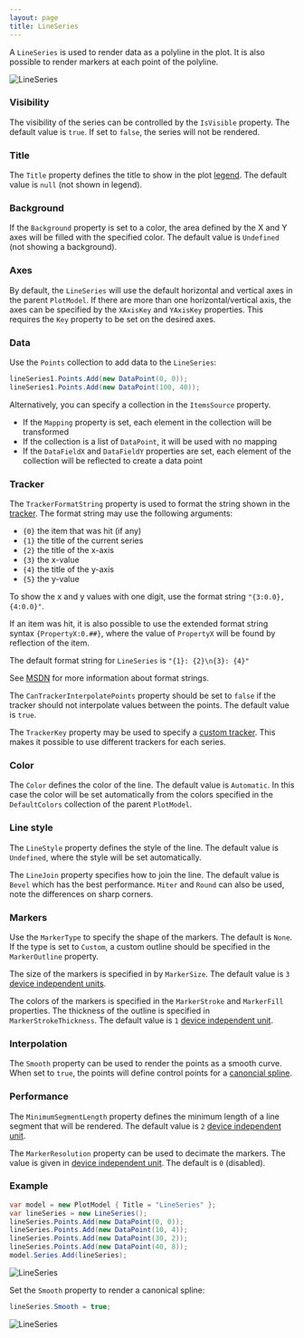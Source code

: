 ```yaml
---
layout: page
title: LineSeries
---
```


A `LineSeries` is used to render data as a polyline in the plot. It is also possible to render markers at each point of the polyline.

![LineSeries](/public/images/series/LineSeries.png)

### Visibility

The visibility of the series can be controlled by the `IsVisible` property. The default value is `true`. If set to `false`, the series will not be rendered.

### Title

The `Title` property defines the title to show in the plot [legend](../legend). The default value is `null` (not shown in legend).

### Background

If the `Background` property is set to a color, the area defined by the X and Y axes will be filled with the specified color. The default value is `Undefined` (not showing a background).

### Axes

By default, the `LineSeries` will use the default horizontal and vertical axes in the parent `PlotModel`. If there are more than one horizontal/vertical axis, the axes can be specified by the `XAxisKey` and `YAxisKey` properties. This requires the `Key` property to be set on the desired axes.

### Data

Use the `Points` collection to add data to the `LineSeries`:

``` cs
lineSeries1.Points.Add(new DataPoint(0, 0));
lineSeries1.Points.Add(new DataPoint(100, 40));
```

Alternatively, you can specify a collection in the `ItemsSource` property.

- If the `Mapping` property is set, each element in the collection will be transformed
- If the collection is a list of `DataPoint`, it will be used with no mapping
- If the `DataFieldX` and `DataFieldY` properties are set, each element of the collection will be reflected to create a data point

### Tracker

The `TrackerFormatString` property is used to format the string shown in the [tracker](../tracker). The format string may use the following arguments:

- `{0}` the item that was hit (if any)
- `{1}` the title of the current series
- `{2}` the title of the x-axis
- `{3}` the x-value
- `{4}` the title of the y-axis
- `{5}` the y-value

To show the x and y values with one digit, use the format string `"{3:0.0},{4:0.0}"`.

If an item was hit, it is also possible to use the extended format string syntax `{PropertyX:0.##}`, where the value of `PropertyX` will be found by reflection of the item.

The default format string for `LineSeries` is `"{1}: {2}\n{3}: {4}"`

See [MSDN](http://msdn.microsoft.com/en-us/library/system.string.format(v=vs.110).aspx) for more information about format strings.

The `CanTrackerInterpolatePoints` property should be set to `false` if the tracker should not interpolate values between the points. The default value is `true`.

The `TrackerKey` property may be used to specify a [custom tracker](../tracker). This makes it possible to use different trackers for each series.

### Color

The `Color` defines the color of the line. The default value is `Automatic`. In this case the color will be set automatically from the colors specified in the `DefaultColors` collection of the parent `PlotModel`.

### Line style

The `LineStyle` property defines the style of the line. The default value is `Undefined`, where the style will be set automatically.

The `LineJoin` property specifies how to join the line. The default value is `Bevel` which has the best performance. `Miter` and `Round` can also be used, note the differences on sharp corners. 

### Markers

Use the `MarkerType` to specify the shape of the markers. The default is `None`. If the type is set to `Custom`, a custom outline should be specified in the `MarkerOutline` property.

The size of the markers is specified in by `MarkerSize`. The default value is `3` [device independent units](../units).

The colors of the markers is specified in the `MarkerStroke` and `MarkerFill` properties. The thickness of the outline is specified in `MarkerStrokeThickness`. The default value is `1` [device independent unit](../units).

### Interpolation

The `Smooth` property can be used to render the points as a smooth curve. When set to `true`, the points will define control points for a [canoncial spline](http://www.charlespetzold.com/blog/2009/01/canonical-splines-in-wpf-and-silverlight.html). 

### Performance

The `MinimumSegmentLength` property defines the minimum length of a line segment that will be rendered. The default value is `2` [device independent unit](../units).

The `MarkerResolution` property can be used to decimate the markers. The value is given in  [device independent unit](../units). The default is `0` (disabled).

### Example

``` csharp
var model = new PlotModel { Title = "LineSeries" };
var lineSeries = new LineSeries();
lineSeries.Points.Add(new DataPoint(0, 0));
lineSeries.Points.Add(new DataPoint(10, 4));
lineSeries.Points.Add(new DataPoint(30, 2));
lineSeries.Points.Add(new DataPoint(40, 8));
model.Series.Add(lineSeries);
```

![LineSeries](/public/images/series/LineSeries-example.png)

Set the `Smooth` property to render a canonical spline:

``` csharp
lineSeries.Smooth = true;
```

![LineSeries](/public/images/series/LineSeries-example-smooth.png)

